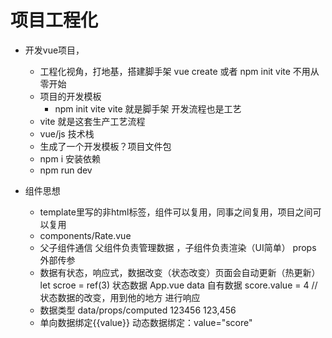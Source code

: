 # 项目工程化

- 开发vue项目，
    - 工程化视角，打地基，搭建脚手架
        vue create 或者 npm init vite 不用从零开始
    - 项目的开发模板
        - npm init vite   vite 就是脚手架  开发流程也是工艺
    - vite 就是这套生产工艺流程
    - vue/js 技术栈
    - 生成了一个开发模板？项目文件包
    - npm i  安装依赖
    - npm run dev

- 组件思想  
    - template里写的非html标签，组件可以复用，同事之间复用，项目之间可以复用<Rate />
    - components/Rate.vue
    - 父子组件通信  父组件负责管理数据  ，子组件负责渲染（UI简单）
        <Rate value=""/>  props 外部传参
    - 数据有状态，响应式，数据改变（状态改变）页面会自动更新（热更新）
        let scroe = ref(3)  状态数据    App.vue  data  自有数据
        score.value = 4  //状态数据的改变，用到他的地方 进行响应
    - 数据类型 data/props/computed   123456   123,456
    - 单向数据绑定{{value}}
        动态数据绑定：value="score"

